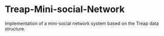 # Treap-Mini-social-Network
Implementation of a mini-social network system based on the Treap data structure.
